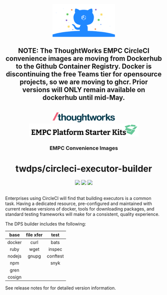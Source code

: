 <div align="center">
	<p>
    <img alt="ghcr Logo" src="https://raw.githubusercontent.com/ThoughtWorks-DPS/static/master/ghcr.png" width=200 />
		<h2>NOTE: The ThoughtWorks EMPC CircleCI convenience images are moving from Dockerhub to the Github Container Registry. Docker is discontinuing the free Teams tier for opensource projects, so we are moving to ghcr. Prior versions will ONLY remain available on dockerhub until mid-May.</h2>
		<br />
		<img alt="Thoughtworks Logo" src="https://raw.githubusercontent.com/ThoughtWorks-DPS/static/master/thoughtworks_flamingo_wave.png?sanitize=true" width=200 />
    <br />
		<img alt="DPS Title" src="https://raw.githubusercontent.com/ThoughtWorks-DPS/static/master/EMPCPlatformStarterKitsImage.png?sanitize=true" width=350/>
	</p>
  <h3>EMPC Convenience Images</h3>
  <h1>twdps/circleci-executor-builder</h1>
  <a href="https://app.circleci.com/pipelines/github/ThoughtWorks-DPS/circleci-executor-builder"><img src="https://circleci.com/gh/ThoughtWorks-DPS/circleci-executor-builder.svg?style=shield"></a> <a href="https://opensource.org/licenses/MIT"><img src="https://img.shields.io/github/license/ThoughtWorks-DPS/circleci-executor-builder"></a> <a href="https://keybase.io/twdps"><img src="https://img.shields.io/keybase/pgp/twdps?label=keybase&logo=keybase"></a>
</div>
<br />

Enterprises using CircleCI will find that building executors is a common task. Having a dedicated resource, pre-configured and maintained with current release versions of docker, tools for downloading packages, and standard testing frameworks will make for a consistent, quality experience.  

The DPS builder includes the following:  

| base     | file xfer  | test     |
|:--------:|:----------:|:--------:|
| docker   | curl       | bats     |
| ruby     | wget       | inspec   |
| nodejs   | gnupg      | conftest |
| npm      |            | snyk     |
| gren     |            |          |
| cosign   |            |          |

See release notes for for detailed version information.  
